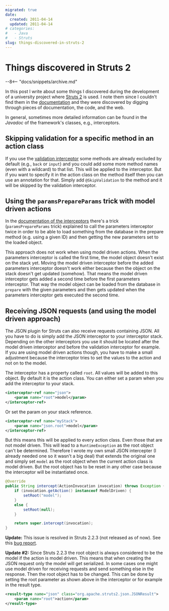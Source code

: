 ```yaml
---
migrated: true
date:
  created: 2011-04-14
  updated: 2011-04-14
# categories:
#   - Java
#   - Struts
slug: things-discovered-in-struts-2
---
```


# Things discovered in Struts 2

--8<-- "docs/snippets/archive.md"

In this post I write about some things I discovered during the development of a university project where [Struts 2](https://struts.apache.org "Apache Struts project website") is used.
I note them since I couldn't find them in the [documentation](https://web.archive.org/web/20170717125249/https://struts.apache.org/docs/home.html "Apache Struts 2 documentation") and they were discovered by digging through pieces of documentation, the code, and the web.

<!-- more -->

In general, sometimes more detailed information can be found in the _Javadoc_ of the framework's classes, e.g., interceptors.

## Skipping validation for a specific method in an action class

If you use the [validation interceptor](https://web.archive.org/web/20170723123346/https://struts.apache.org/docs/interceptors.html) some methods are already excluded by default (e.g., `back` or `input`) and you could add some more method names (even with a wildcard) to that list.
This will be applied to the interceptor.
But if you want to specify it in the action class on the method itself then you can use an annotation for that.
Simply add `@SkipValidation` to the method and it will be skipped by the validation interceptor.

## Using the `paramsPrepareParams` trick with model driven actions

In the [documentation of the interceptors](https://web.archive.org/web/20170723123346/https://struts.apache.org/docs/interceptors.html#Interceptors-ConfiguringInterceptors) there's a trick (`paramsPrepareParams` trick) explained to call the parameters interceptor twice in order to be able to load something from the database in the prepare method (e.g. using a given ID) and then getting the new parameters set to the loaded object.

This approach does not work when using model driven actions.
When the parameters interceptor is called the first time, the model object doesn't exist on the stack yet.
Moving the model driven interceptor before the added parameters interceptor doesn't work either because then the object on the stack doesn't get updated (somehow).
That means the model driven interceptor gets added a second time before the first parameters interceptor.
That way the model object can be loaded from the database in `prepare` with the given parameters and then gets updated when the parameters interceptor gets executed the second time.

## Receiving JSON requests (and using the model driven approach)

The JSON plugin for Struts can also receive requests containing JSON.
All you have to do is simply add the JSON interceptor to your interceptor stack.
Depending on the other interceptors you use it should be located after the model driven interceptor and before the validation interceptor for example.
If you are using model driven actions though, you have to make a small adjustment because the interceptor tries to set the values to the action and not on to the model.

The interceptor has a property called `root`.
All values will be added to this object.
By default it is the action class.
You can either set a param when you add the interceptor to your stack.

```xml
<interceptor-ref name="json">
    <param name="root">model</param>
</interceptor-ref>
```

Or set the param on your stack reference.

```xml
<interceptor-ref name="myStack">
    <param name="json.root">model</param>
</interceptor-ref>
```

But this means this will be applied to every action class.
Even those that are not model driven.
This will lead to a `RuntimeException` as the root object can't be determined.
Therefore I wrote my own small JSON intercepter (I already needed one so it wasn't a big deal) that extends the original one and simply set `model` as the root object when the current action class is model driven.
But the root object has to be reset in any other case because the interceptor will be instantiated once.

```java
@Override
public String intercept(ActionInvocation invocation) throws Exception {
    if (invocation.getAction() instanceof ModelDriven) {
        setRoot("model");
    }
    else {
        setRoot(null);
    }

    return super.intercept(invocation);
}
```

**Update:** This issue is resolved in Struts 2.2.3 (not released as of now).
See this [bug report](https://issues.apache.org/jira/browse/WW-3498).

**Update #2:** Since Struts 2.2.3 the root object is always considered to be the model if the action is model driven.
This means that when creating the JSON request only the model will get serialized.
In some cases one might use model driven for receiving requests and send something else in the response.
Then the root object has to be changed.
This can be done by setting the root parameter as shown above in the interceptor or for example in the result type.

```xml
<result-type name="json" class="org.apache.struts2.json.JSONResult">
    <param name="root">action</param>
</result-type>
```
